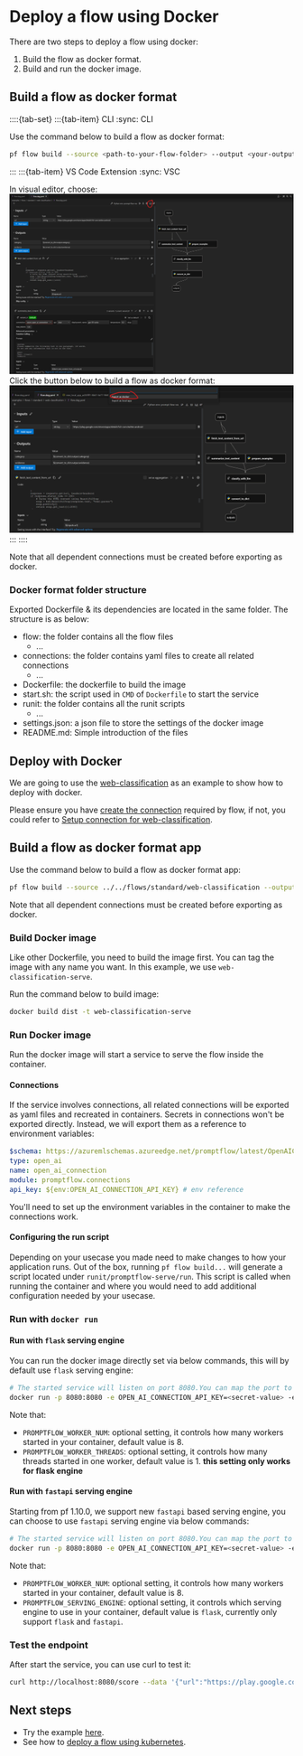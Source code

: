 # Deploy a flow using Docker

There are two steps to deploy a flow using docker:
1. Build the flow as docker format.
2. Build and run the docker image.
 
## Build a flow as docker format

::::{tab-set}
:::{tab-item} CLI
:sync: CLI

Use the command below to build a flow as docker format:
```bash
pf flow build --source <path-to-your-flow-folder> --output <your-output-dir> --format docker
```
:::
:::{tab-item} VS Code Extension
:sync: VSC

In visual editor, choose:
![img](../../media/how-to-guides/vscode_export.png)
Click the button below to build a flow as docker format:
![img](../../media/how-to-guides/vscode_export_as_docker.png)
:::
::::

Note that all dependent connections must be created before exporting as docker.


### Docker format folder structure

Exported Dockerfile & its dependencies are located in the same folder. The structure is as below:
- flow: the folder contains all the flow files
  - ...
- connections: the folder contains yaml files to create all related connections
  - ...
- Dockerfile: the dockerfile to build the image
- start.sh: the script used in `CMD` of `Dockerfile` to start the service
- runit: the folder contains all the runit scripts
  - ...
- settings.json: a json file to store the settings of the docker image
- README.md: Simple introduction of the files

## Deploy with Docker
We are going to use the [web-classification](https://github.com/microsoft/promptflow/tree/main/examples/flows/standard/web-classification/) as
an example to show how to deploy with docker.

Please ensure you have [create the connection](../manage-connections.md#create-a-connection) required by flow, if not, you could
refer to [Setup connection for web-classification](https://github.com/microsoft/promptflow/tree/main/examples/flows/standard/web-classification).

## Build a flow as docker format app

Use the command below to build a flow as docker format app:

```bash
pf flow build --source ../../flows/standard/web-classification --output dist --format docker
```

Note that all dependent connections must be created before exporting as docker.

### Build Docker image

Like other Dockerfile, you need to build the image first. You can tag the image with any name you want. In this example, we use `web-classification-serve`.

Run the command below to build image:

```bash
docker build dist -t web-classification-serve
```

### Run Docker image

Run the docker image will start a service to serve the flow inside the container. 

#### Connections
If the service involves connections, all related connections will be exported as yaml files and recreated in containers.
Secrets in connections won't be exported directly. Instead, we will export them as a reference to environment variables:
```yaml
$schema: https://azuremlschemas.azureedge.net/promptflow/latest/OpenAIConnection.schema.json
type: open_ai
name: open_ai_connection
module: promptflow.connections
api_key: ${env:OPEN_AI_CONNECTION_API_KEY} # env reference
```
You'll need to set up the environment variables in the container to make the connections work.

#### Configuring the run script

Depending on your usecase you made need to make changes to how your application runs. Out of the box, running `pf flow build...` will generate a script located under `runit/promptflow-serve/run`. This script is called when running the container and where you would need to add additional configuration needed by your usecase.

### Run with `docker run`

#### Run with `flask` serving engine
You can run the docker image directly set via below commands, this will by default use `flask` serving engine:
```bash
# The started service will listen on port 8080.You can map the port to any port on the host machine as you want.
docker run -p 8080:8080 -e OPEN_AI_CONNECTION_API_KEY=<secret-value> -e PROMPTFLOW_WORKER_NUM=<expect-worker-num> -e PROMPTFLOW_WORKER_THREADS=<expect-thread-num-per-worker> web-classification-serve
```
Note that:
- `PROMPTFLOW_WORKER_NUM`: optional setting, it controls how many workers started in your container, default value is 8.
- `PROMPTFLOW_WORKER_THREADS`: optional setting, it controls how many threads started in one worker, default value is 1. **this setting only works for flask engine**

#### Run with `fastapi` serving engine
Starting from pf 1.10.0, we support new `fastapi` based serving engine, you can choose to use `fastapi` serving engine via below commands:
```bash
# The started service will listen on port 8080.You can map the port to any port on the host machine as you want.
docker run -p 8080:8080 -e OPEN_AI_CONNECTION_API_KEY=<secret-value> -e PROMPTFLOW_SERVING_ENGINE=fastapi -e PROMPTFLOW_WORKER_NUM=<expect-worker-num> web-classification-serve
```
Note that:
- `PROMPTFLOW_WORKER_NUM`: optional setting, it controls how many workers started in your container, default value is 8.
- `PROMPTFLOW_SERVING_ENGINE`: optional setting, it controls which serving engine to use in your container, default value is `flask`, currently only support `flask` and `fastapi`.

### Test the endpoint
After start the service, you can use curl to test it:

```bash
curl http://localhost:8080/score --data '{"url":"https://play.google.com/store/apps/details?id=com.twitter.android"}' -X POST  -H "Content-Type: application/json"
```

## Next steps
- Try the example [here](https://github.com/microsoft/promptflow/blob/main/examples/tutorials/flow-deploy/docker).
- See how to [deploy a flow using kubernetes](deploy-using-kubernetes.md).
